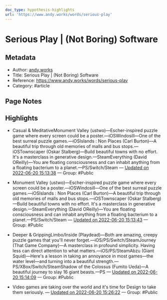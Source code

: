 ```yaml
---
doc_type: hypothesis-highlights
url: 'https://www.andy.works/words/serious-play'
---
```


# Serious Play | (Not Boring) Software

## Metadata
- Author: [andy.works]()
- Title: Serious Play | (Not Boring) Software
- Reference: https://www.andy.works/words/serious-play
- Category: #article

## Page Notes
## Highlights
- Casual & MeditativeMonument Valley (ustwo)—Escher-inspired puzzle game where every screen could be a poster.—iOSWindosill—One of the best surreal puzzle games.—iOSIslands : Non Places (Carl Burton)—A beautiful trip through old memories of malls and bus stops.—iOSTownscaper (Oskar Stalberg)—Build beautiful towns with no effort. It's a masterclass in generative design.—SteamEverything (David OReilly)—You are floating consciousness and can inhabit anything from a floating bacterium to a planet.—PS/Switch/Steam — [Updated on 2022-06-20 15:13:38](https://hyp.is/H-hxnPBgEey4089uhcIFcg/www.andy.works/words/serious-play) — Group: #Public

- Monument Valley (ustwo)—Escher-inspired puzzle game where every screen could be a poster.—iOSWindosill—One of the best surreal puzzle games.—iOSIslands : Non Places (Carl Burton)—A beautiful trip through old memories of malls and bus stops.—iOSTownscaper (Oskar Stalberg)—Build beautiful towns with no effort. It's a masterclass in generative design.—SteamEverything (David OReilly)—You are floating consciousness and can inhabit anything from a floating bacterium to a planet.—PS/Switch/Steam — [Updated on 2022-06-20 15:13:43](https://hyp.is/IukRMPBgEey1Zqf2XIxsuw/www.andy.works/words/serious-play) — Group: #Public

- Deeper & GrippingLimbo/Inside (Playdead)—Both are amazing, creepy puzzle games that you'll never forget.—iOS/PS/Switch/SteamJourney (That Game Company)—A masterclass in profound simplicity. Having less can direct attention to what matters.—iOS/PS/Steam‍Abzu (Giant Squid)—Here's a lesson in taking an annoyance in most games—the water level—and turning into a beautiful strength.—PS/XBox/Switch/Steam‍Shadow of the Colossus (Fumito Ueda)—A beautiful journey to slay 16 giant beasts.—PS — [Updated on 2022-06-20 15:14:09](https://hyp.is/MjXbjPBgEeyRv9vTmhSlNQ/www.andy.works/words/serious-play) — Group: #Public

- Video games are taking over the world and it's time for Design to take them seriously. — [Updated on 2022-06-20 15:26:22](https://hyp.is/5yJ0-vBhEey6V4d9N7y6mw/www.andy.works/words/serious-play) — Group: #Public



